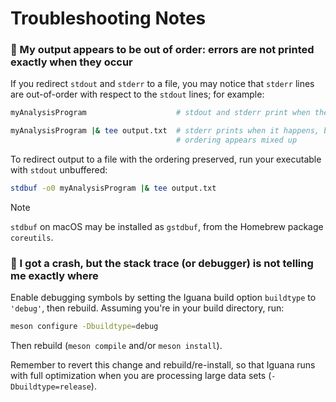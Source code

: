 # Troubleshooting Notes

### 🔵 My output appears to be out of order: errors are not printed exactly when they occur

If you redirect `stdout` and `stderr` to a file, you may notice that `stderr` lines are out-of-order with respect to the `stdout` lines; for example:
```bash
myAnalysisProgram                    # stdout and stderr print when they happen; ordering appears correct

myAnalysisProgram |& tee output.txt  # stderr prints when it happens, but stdout only prints when its buffer is full;
                                     # ordering appears mixed up
```
To redirect output to a file with the ordering preserved, run your executable with `stdout` unbuffered:
```bash
stdbuf -o0 myAnalysisProgram |& tee output.txt
```

> [!NOTE]
> `stdbuf` on macOS may be installed as `gstdbuf`, from the Homebrew package `coreutils`.

### 🔵 I got a crash, but the stack trace (or debugger) is not telling me exactly where

Enable debugging symbols by setting the Iguana build option `buildtype` to `'debug'`, then rebuild.
Assuming you're in your build directory, run:
```bash
meson configure -Dbuildtype=debug
```
Then rebuild (`meson compile` and/or `meson install`).

Remember to revert this change and rebuild/re-install, so that Iguana runs with
full optimization when you are processing large data sets (`-Dbuildtype=release`).
